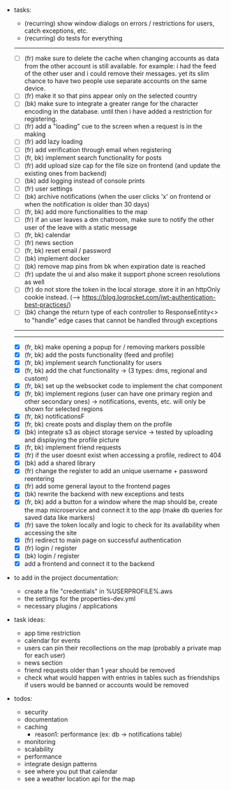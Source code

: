# 
#
#


- tasks:
	- (recurring) show window dialogs on errors / restrictions for users, catch exceptions, etc.
	- (recurring) do tests for everything
	------------------
	- [ ] (fr) make sure to delete the cache when changing accounts as data from the other account is still available. for example: i had the feed of the other user and i could remove their messages. yet its slim chance to have two people use separate accounts on the same device.
	- [ ] (fr) make it so that pins appear only on the selected country
	- [ ] (bk) make sure to integrate a greater range for the character encoding in the database. until then i have added a restriction for registering.
	- [ ] (fr) add a "loading" cue to the screen when a request is in the making
	- [ ] (fr) add lazy loading
	- [ ] (fr) add verification through email when registering
	- [ ] (fr, bk) implement search functionality for posts
	- [ ] (fr) add upload size cap for the file size on frontend (and update the existing ones from backend)
	- [ ] (bk) add logging instead of console prints
	- [ ] (fr) user settings
	- [ ] (bk) archive notifications (when the user clicks 'x' on frontend or when the notification is older than 30 days)
	- [ ] (fr, bk) add more functionalities to the map
	- [ ] (fr) if an user leaves a dm chatroom, make sure to notify the other user of the leave with a static message
	- [ ] (fr, bk) calendar
	- [ ] (fr) news section
	- [ ] (fr, bk) reset email / password
	- [ ] (bk) implement docker
	- [ ] (bk) remove map pins from bk when expiration date is reached
	- [ ] (fr) update the ui and also make it support phone screen resolutions as well
	- [ ] (fr) do not store the token in the local storage. store it in an httpOnly cookie instead. (--> https://blog.logrocket.com/jwt-authentication-best-practices/)
	- [ ] (bk) change the return type of each controller to ResponseEntity<> to "handle" edge cases that cannot be handled through exceptions 

	_________________________________
	---------------------------------
	- [x] (fr, bk) make opening a popup for / removing markers possible
	- [x] (fr, bk) add the posts functionality (feed and profile)
	- [x] (fr, bk) implement search functionality for users
	- [x] (fr, bk) add the chat functionality -> (3 types: dms, regional and custom)
	- [x] (fr, bk) set up the websocket code to implement the chat component
	- [x] (fr, bk) implement regions (user can have one primary region and other secondary ones) -> notifications, events, etc. will only be shown for selected regions
	- [x] (fr, bk) notificationsF
	- [x] (fr, bk) create posts and display them on the profile
	- [x] (bk) integrate s3 as object storage service -> tested by uploading and displaying the profile picture
	- [x] (fr, bk) implement friend requests
	- [x] (fr) if the user doesnt exist when accessing a profile, redirect to 404
	- [x] (bk) add a shared library
	- [x] (fr) change the register to add an unique username + password reentering
	- [x] (fr) add some general layout to the frontend pages
	- [x] (bk) rewrite the backend with new exceptions and tests
	- [x] (fr, bk) add a button for a window where the map should be, create the map microservice and connect it to the app (make db queries for saved data like markers)
	- [x] (fr) save the token locally and logic to check for its availability when accessing the site
	- [x] (fr) redirect to main page on successful authentication
	- [x] (fr) login / register
	- [x] (bk) login / register
	- [x] add a frontend and connect it to the backend

- to add in the project documentation: 
	- create a file "credentials" in %USERPROFILE%\.aws
	- the settings for the properties-dev.yml
	- necessary plugins / applications

- task ideas:
	- app time restriction
	- calendar for events
	- users can pin their recollections on the map (probably a private map for each user)
	- news section
	- friend requests older than 1 year should be removed
	- check what would happen with entries in tables such as friendships if users would be banned or accounts would be removed

- todos:
	- security
	- documentation
	- caching
		- reason1: performance (ex: db -> notifications table)
	- monitoring
	- scalability
	- performance
	- integrate design patterns
	- see where you put that calendar
	- see a weather location api for the map


